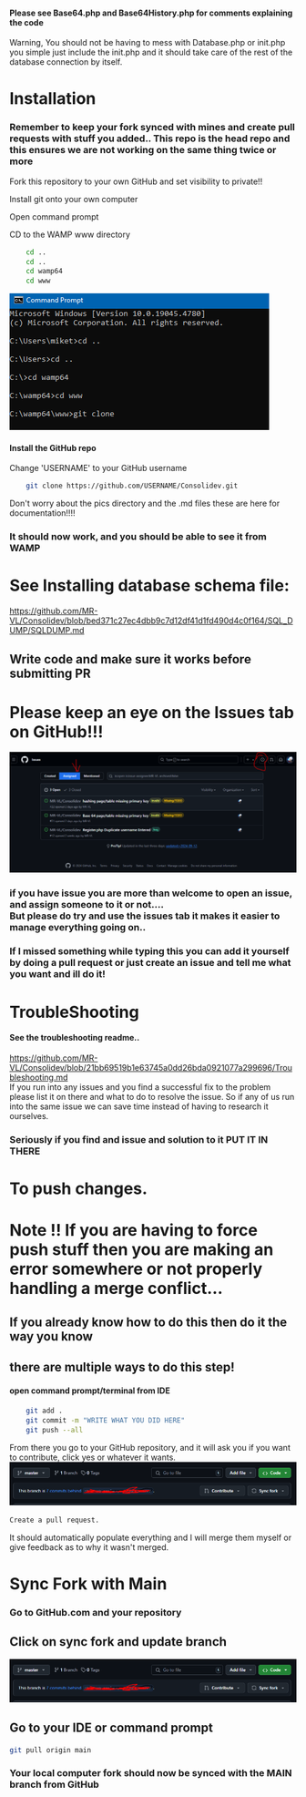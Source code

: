 #### Please see Base64.php and Base64History.php for comments explaining the code

Warning, You should not be having to mess with Database.php or init.php you simple just include the init.php and it
should take care of the rest of the database connection by itself.

# Installation

### Remember to keep your fork synced with mines and create pull requests with stuff you added.. This repo is the head repo and this ensures we are not working on the same thing twice or more

Fork this repository to your own GitHub and set visibility to private!!

Install git onto your own computer

Open command prompt

CD to the WAMP www directory

```bash
    cd ..
    cd ..
    cd wamp64
    cd www

```

![img.png](pics/img.png)

#### Install the GitHub repo

Change 'USERNAME' to your GitHub username

```bash
    git clone https://github.com/USERNAME/Consolidev.git
```

Don't worry about the pics directory and the .md files these are here for documentation!!!!

### It should now work, and you should be able to see it from WAMP

# See Installing database schema file:

https://github.com/MR-VL/Consolidev/blob/bed371c27ec4dbb9c7d12df41d1fd490d4c0f164/SQL_DUMP/SQLDUMP.md

## Write code and make sure it works before submitting PR

# Please keep an eye on the Issues tab on GitHub!!!

![img7.png](pics/issues.png)

### if you have issue you are more than welcome to open an issue, and assign someone to it or not.... <br> But please do try and use the issues tab it makes it easier to manage everything going on..

### If I missed something while typing this you can add it yourself by doing a pull request or just create an issue and tell me what you want and ill do it!

# TroubleShooting

#### See the troubleshooting readme..

https://github.com/MR-VL/Consolidev/blob/21bb69519b1e63745a0dd26bda0921077a299696/Troubleshooting.md<br>
If you run into any issues and you find a successful fix to the problem please list it on there and what to do to
resolve the issue.
So if any of us run into the same issue we can save time instead of having to research it ourselves.

### Seriously if you find and issue and solution to it PUT IT IN THERE

# To push changes.

# Note !! If you are having to force push stuff then you are making an error somewhere or not properly handling a merge conflict...

## If you already know how to do this then do it the way you know

## there are multiple ways to do this step!

#### open command prompt/terminal from IDE

```bash
    git add .
    git commit -m "WRITE WHAT YOU DID HERE"
    git push --all
```

From there you go to your GitHub repository, and it will ask you if you want to
contribute, click yes or whatever it wants.
![img5.png](pics/img5.png)

```markdown
Create a pull request.
```

It should automatically populate everything and I will merge them myself or give
feedback as to why it wasn't merged.

# Sync Fork with Main

### Go to GitHub.com and your repository

## Click on sync fork and update branch

![img6.png](pics/img5.png)

## Go to your IDE or command prompt

```bash
git pull origin main
```

### Your local computer fork should now be synced with the MAIN branch from GitHub
